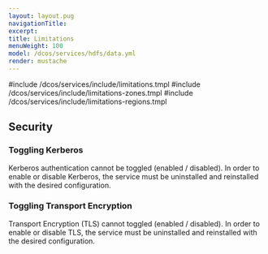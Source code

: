 ```yaml
---
layout: layout.pug
navigationTitle:
excerpt:
title: Limitations
menuWeight: 100
model: /dcos/services/hdfs/data.yml
render: mustache
---
```


#include /dcos/services/include/limitations.tmpl
#include /dcos/services/include/limitations-zones.tmpl
#include /dcos/services/include/limitations-regions.tmpl

## Security

### Toggling Kerberos

Kerberos authentication cannot be toggled (enabled / disabled). In order to enable or disable Kerberos, the service must be uninstalled and reinstalled with the desired configuration.

### Toggling Transport Encryption

Transport Encryption (TLS) cannot toggled (enabled / disabled). In order to enable or disable TLS, the service must be uninstalled and reinstalled with the desired configuration.
